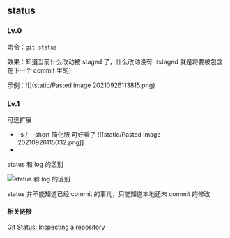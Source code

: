 ## status

### Lv.0

命令：`git status`

效果：知道当前什么改动被 staged 了，什么改动没有（staged 就是将要被包含在下一个 commit 里的）
	
示例：![](static/Pasted image 20210926113815.png)
	
### Lv.1
	
可选扩展
	
- -s / --short
	简化版 可好看了
	![[static/Pasted image 20210926115032.png]]
- 
	
status 和 log 的区别
	
![status 和 log 的区别](https://wac-cdn.atlassian.com/dam/jcr:52d530ce-7f51-48e3-920b-a18f776048d3/01.svg?cdnVersion=1819)
	
status 并不能知道已经 commit 的事儿，只能知道本地还未 commit 的修改
	
#### 相关链接
[Git Status: Inspecting a repository](https://www.atlassian.com/git/tutorials/inspecting-a-repository#:~:text=The%20git%20status%20command%20displays,regarding%20the%20committed%20project%20history.)
